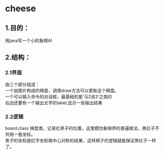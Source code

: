 # cheese
## 1.目的：
用java写一个小的象棋AI<br>
## 2.结构：
### 2.1界面
  由三个部分组成：<br>
  一个由图片构成的棋盘，调用draw方法可以更新这个棋盘。<br>
  一个可以输入命令的对话框，最基础的是‘马2进3’之类的<br>
  右边还要有一个输出文字的label,显示一些输出结果<br>
### 2.2逻辑
  board.class 棋盘类，记录红黑子的位置，这里模仿象棋界的普遍做法，黑红子不共用一套坐标。<br>
  黑子的坐标是红字坐标做中心对称的结果，这样棋子的逻辑就能保证黑红子一样了。<br>
  <br>

